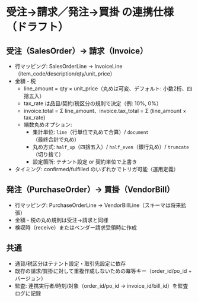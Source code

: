 # 受注→請求／発注→買掛 の連携仕様（ドラフト）

## 受注（SalesOrder）→ 請求（Invoice）
- 行マッピング: SalesOrderLine → InvoiceLine（item_code/description/qty/unit_price）
- 金額・税
  - line_amount = qty × unit_price（丸めは可変、デフォルト: 小数2桁、四捨五入）
  - tax_rate は品目/契約/税区分の規則で決定（例: 10%, 0%）
  - invoice.total = Σ line_amount、invoice.tax_total = Σ (line_amount × tax_rate)
  - 端数丸めオプション:
    - 集計単位: `line`（行単位で丸めて合算）/ `document`（最終合計で丸め）
    - 丸め方式: `half_up`（四捨五入）/ `half_even`（銀行丸め）/ `truncate`（切り捨て）
    - 設定箇所: テナント設定 or 契約単位で上書き
- タイミング: confirmed/fulfilled のいずれかでトリガ可能（運用定義）

## 発注（PurchaseOrder）→ 買掛（VendorBill）
- 行マッピング: PurchaseOrderLine → VendorBillLine（スキーマは将来拡張）
- 金額・税の丸め規則は受注→請求と同様
- 検収時（receive）またはベンダー請求受領時に作成

## 共通
- 通貨/税区分はテナント設定・取引先設定に依存
- 既存の請求/買掛に対して重複作成しないための冪等キー（order_id/po_id + バージョン）
- 監査: 連携実行者/時刻/対象（order_id/po_id → invoice_id/bill_id）を監査ログに記録
